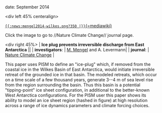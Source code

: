 date: September 2014

\<div left 45% centeralign\>


[`{{:news:mengel2014-wilkes.png?350 |}}`{=mediawiki}](http://www.nature.com/nclimate/journal/vaop/ncurrent/full/nclimate2226.html)


Click the image to go to //Nature Climate Change// journal page.


\<div right 45%\> \| **Ice plug prevents irreversible discharge from
East Antarctica** \|\| \| **investigators**: \| [M.
Mengel](http://www.pik-potsdam.de/~mengel/) and A.
Levermann\| \| **journal**: \| [Nature Climate
Change](http://www.nature.com/nclimate/index.html) \|

This paper uses PISM to define an \"ice-plug\" which, if removed from
the coastal ice in the Wilkes Basin of East Antarctica, would initiate
irreversible retreat of the grounded ice in that basin. The modeled
retreats, which occur on a time scale of a few thousand years, generate
3\--4 m of sea level rise from the region surrounding the basin. Thus
this basin is a potential \"tipping-point\" ice sheet configuration, in
additional to the better-known West Antarctica configurations. For the
PISM user this paper shows its ability to model an ice sheet region
(hashed in figure) at high resolution across a range of ice dynamics
parameters and climate forcing choices.




